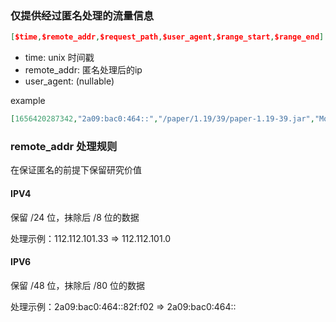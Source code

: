 ### 仅提供经过匿名处理的流量信息
```json
[$time,$remote_addr,$request_path,$user_agent,$range_start,$range_end]
```

- time: unix 时间戳
- remote_addr: 匿名处理后的ip
- user_agent: (nullable)

example
```json
[1656420287342,"2a09:bac0:464::","/paper/1.19/39/paper-1.19-39.jar","Mozilla/5.0 (Macintosh; Intel Mac OS X 10_15_7) AppleWebKit/537.36 (KHTML, like Gecko) Chrome/102.0.0.0 Safari/537.36",0,38117040]
```
### remote_addr 处理规则
在保证匿名的前提下保留研究价值
#### IPV4
保留 /24 位，抹除后 /8 位的数据

处理示例：112.112.101.33 => 112.112.101.0

#### IPV6
保留 /48 位，抹除后 /80 位的数据

处理示例：2a09:bac0:464::82f:f02 => 2a09:bac0:464::